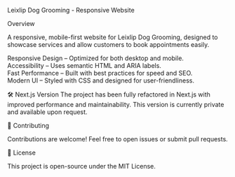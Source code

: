Leixlip Dog Grooming - Responsive Website

Overview

A responsive, mobile-first website for Leixlip Dog Grooming, designed to showcase services and allow customers to book appointments easily.
 
 Responsive Design – Optimized for both desktop and mobile.     
 Accessibility – Uses semantic HTML and ARIA labels.      
 Fast Performance – Built with best practices for speed and SEO.     
 Modern UI – Styled with CSS and designed for user-friendliness.    

🛠️ Next.js Version
The project has been fully refactored in Next.js with improved performance and maintainability. This version is currently private and available upon request.

🌟 Contributing

Contributions are welcome! Feel free to open issues or submit pull requests.

📄 License

This project is open-source under the MIT License.
